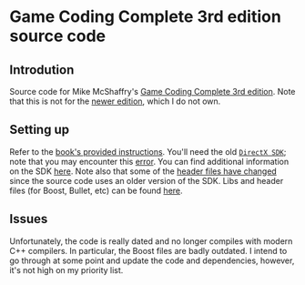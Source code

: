 # Game Coding Complete 3rd edition source code

## Introdution

Source code for Mike McShaffry's [Game Coding Complete 3rd edition](https://www.amazon.com/Game-Coding-Complete-Third-McShaffry/dp/1584506806). Note that this is not for the [newer edition](https://www.amazon.com/Game-Coding-Complete-Fourth-McShaffry/dp/1133776574), which I do not own.

## Setting up

Refer to the [book's provided instructions](https://github.com/yottaawesome/game-coding-complete-3rd-edition/blob/master/readme_devsetup.txt). You'll need the old [`DirectX SDK`](https://www.microsoft.com/en-au/download/details.aspx?id=6812); note that you may encounter this [error](https://support.microsoft.com/en-au/help/2728613/s1023-error-when-you-install-the-directx-sdk-june-2010). You can find additional information on the SDK [here](https://docs.microsoft.com/en-us/windows/desktop/directx-sdk--august-2009-). Note also that some of the [header files have changed](https://stackoverflow.com/questions/2649634/dxerr9-h-no-such-file-or-directory) since the source code uses an older version of the SDK. Libs and header files (for Boost, Bullet, etc) can be found [here](https://code.google.com/archive/p/gamecode3/downloads).

## Issues

Unfortunately, the code is really dated and no longer compiles with modern C++ compilers. In particular, the Boost files are badly outdated. I intend to go through at some point and update the code and dependencies, however, it's not high on my priority list.
